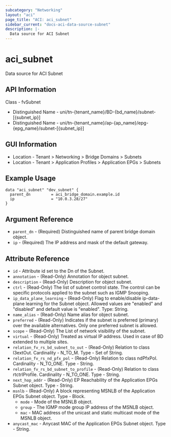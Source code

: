 ```yaml
---
subcategory: "Networking"
layout: "aci"
page_title: "ACI: aci_subnet"
sidebar_current: "docs-aci-data-source-subnet"
description: |-
  Data source for ACI Subnet
---
```


# aci_subnet

Data source for ACI Subnet

## API Information
Class - fvSubnet
- Distinguished Name - uni/tn-{tenant_name}/BD-{bd_name}/subnet-[{subnet_ip}]
- Distinguished Name - uni/tn-{tenant_name}/ap-{ap_name}/epg-{epg_name}/subnet-[{subnet_ip}]

## GUI Information
- Location - Tenant > Networking > Bridge Domains > Subnets
- Location - Tenant > Application Profiles > Application EPGs > Subnets

## Example Usage

```hcl
data "aci_subnet" "dev_subnet" {
  parent_dn         = aci_bridge_domain.example.id
  ip                = "10.0.3.28/27"
}
```

## Argument Reference

- `parent_dn` - (Required) Distinguished name of parent bridge domain object.
- `ip` - (Required) The IP address and mask of the default gateway.

## Attribute Reference

- `id` - Attribute id set to the Dn of the Subnet.
- `annotation` - (Read-Only) Annotation for object subnet.
- `description` - (Read-Only) Description for object subnet.
- `ctrl` - (Read-Only) The list of subnet control state. The control can be specific protocols applied to the subnet such as IGMP Snooping.
- `ip_data_plane_learning` - (Read-Only) Flag to enable/disable ip-data-plane learning for the Subnet object. Allowed values are "enabled" and "disabled" and default value is "enabled". Type: String.
- `name_alias` - (Read-Only) Name alias for object subnet.
- `preferred` - (Read-Only) Indicates if the subnet is preferred (primary) over the available alternatives. Only one preferred subnet is allowed.
- `scope` - (Read-Only) The List of network visibility of the subnet.
- `virtual` - (Read-Only) Treated as virtual IP address. Used in case of BD extended to multiple sites.
- `relation_fv_rs_bd_subnet_to_out` - (Read-Only) Relation to class l3extOut. Cardinality - N_TO_M. Type - Set of String.
- `relation_fv_rs_nd_pfx_pol` - (Read-Only) Relation to class ndPfxPol. Cardinality - N_TO_ONE. Type - String.
- `relation_fv_rs_bd_subnet_to_profile` - (Read-Only) Relation to class rtctrlProfile. Cardinality - N_TO_ONE. Type - String.
- `next_hop_addr` - (Read-Only) EP Reachability of the Application EPGs Subnet object. Type - String.
- `msnlb` - (Read-Only) A block representing MSNLB of the Application EPGs Subnet object. Type - Block.
   - `mode` - Mode of the MSNLB object.
   - `group` - The IGMP mode group IP address of the MSNLB object.
   - `mac` - MAC address of the unicast and static multicast mode of the MSNLB object.
- `anycast_mac` - Anycast MAC of the Application EPGs Subnet object. Type - String.